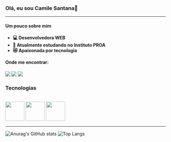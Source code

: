 
### Olá, eu sou Camile Santana👋

<hr>

<h4> Um pouco sobre mim <h4/>
   <ul>
        <li> 💻 Desenvolvedora WEB </li>
        <li> 💙 Atualmente estudando no Instituto PROA</li>
        <li> 😻 Apaixonada por tecnologia</li>
    </ul>

  <h4> Onde me encontrar: <h4/>
      <div> 
            <a href="https://instagram.com/voidmile" target="_blank"><img src="https://img.shields.io/badge/-Instagram-%23E4405F?style=for-the-badge&logo=instagram&logoColor=white" target="_blank"></a>
            <a href = "mailto:camilesantana21@gmail.com"><img src="https://img.shields.io/badge/-Gmail-%23333?style=for-the-badge&logo=gmail&logoColor=white" target="_blank"></a>
            <a href="https://www.linkedin.com/in/camile-santana-644366202/" target="_blank"><img src="https://img.shields.io/badge/-LinkedIn-%230077B5?style=for-the-badge&logo=linkedin&logoColor=white" target="_blank"></a>   
      </div>

<h3> Tecnologias </h3>
<div style="display: inline_block"><br>
<img width = 60px src="https://cdn.jsdelivr.net/gh/devicons/devicon/icons/html5/html5-original-wordmark.svg" />
          
<img width = 60px src="https://cdn.jsdelivr.net/gh/devicons/devicon/icons/css3/css3-original-wordmark.svg" />

<img width = 60px src="https://cdn.jsdelivr.net/gh/devicons/devicon/icons/javascript/javascript-original.svg" />


  <hr>

  

  ![Anurag's GitHub stats](https://github-readme-stats.vercel.app/api?username=ichcamile\&rank_icon=github)
  ![Top Langs](https://github-readme-stats.vercel.app/api/top-langs/?username=ichcamile\&layout=compact)



<!--
**ichcamile/ichcamile** is a ✨ _special_ ✨ repository because its `README.md` (this file) appears on your GitHub profile.

Here are some ideas to get you started:


-->
